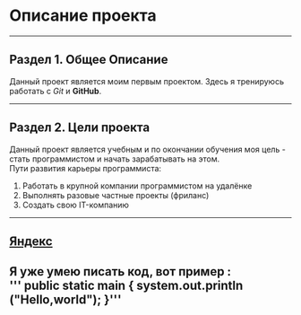 # Описание проекта  
---  
## Раздел 1. Общее Описание  
Данный проект является моим первым проектом. Здесь я тренируюсь работать с *Git* и **GitHub**.  

---  
## Раздел 2. Цели проекта  
Данный проект является учебным и по окончании обучения моя цель - стать программистом и начать зарабатывать на этом.  
Пути развития карьеры программиста:  
1. Работать в крупной компании программистом на удалёнке  
2. Выполнять разовые частные проекты (фриланс)  
3. Создать свою IT-компанию  
---  

[Яндекс](https://www.yandex.ru)  
---  
Я уже умею писать код, вот пример :  
'''
public static main {
system.out.println ("Hello,world");
}'''  
---